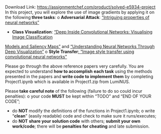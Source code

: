 Download Link: https://assignmentchef.com/product/solved-e5934-project
<br>
In this project, you will explore the use of image gradients by applying it on the following<strong> three tasks</strong>:   o <strong>Adversarial Attack</strong>: <a href="https://arxiv.org/abs/1312.6199">“Intriguing properties of neural networks”</a>

<ul>

 <li><strong>Class Visualization</strong>: <a href="https://arxiv.org/abs/1312.6034">“Deep Inside Convolutional Networks: Visualising Image Classification</a></li>

</ul>

<a href="https://arxiv.org/abs/1312.6034">Models and Saliency Maps”</a> and <a href="https://arxiv.org/abs/1506.06579">“Understanding Neural Networks Through Deep Visualization”</a> o <strong>Style Transfer</strong><a href="http://www.cv-foundation.org/openaccess/content_cvpr_2016/papers/Gatys_Image_Style_Transfer_CVPR_2016_paper.pdf">:</a><a href="http://www.cv-foundation.org/openaccess/content_cvpr_2016/papers/Gatys_Image_Style_Transfer_CVPR_2016_paper.pdf"> “Image style transfer using convolutional neural networks”</a> <a href="http://www.cv-foundation.org/openaccess/content_cvpr_2016/papers/Gatys_Image_Style_Transfer_CVPR_2016_paper.pdf"> </a>

Please go through the above reference papers very carefully. You are expected to understand <strong>how to accomplish</strong> <strong>each task</strong> using the methods presented in the papers and<strong> write code to implement them</strong> by completing Project1.ipynb which is available in Project1.zip from LumiNUS.

Please<strong> take careful note</strong> of the following (failure to do so could incur penalties):  o your code<strong> MUST</strong> be kept within “TODO” and “END OF YOUR CODE”;

<ul>

 <li>do <strong>NOT </strong>modify the definitions of the functions in Project1.ipynb; o write “<strong>clean</strong>” (easily readable) code and check to make sure it runs/executes;</li>

 <li>do <strong>NOT</strong> <strong>share your solution code</strong> with others; <strong>submit your own work/code</strong>; there will be<strong> penalties for cheating</strong> and late submission.</li>

</ul>


